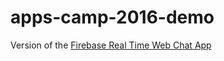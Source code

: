 # apps-camp-2016-demo
Version of the [Firebase Real Time Web Chat App](https://codelabs.developers.google.com/codelabs/firebase-web/index.html?index=..%2F..%2Findex#1)
